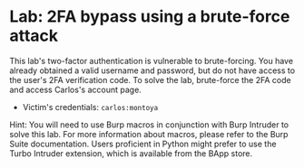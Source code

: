 # Lab: 2FA bypass using a brute-force attack

This lab's two-factor authentication is vulnerable to brute-forcing. You have already obtained a valid username and password, but do not have access to the user's 2FA verification code. To solve the lab, brute-force the 2FA code and access Carlos's account page.

- Victim's credentials: `carlos:montoya`

Hint: You will need to use Burp macros in conjunction with Burp Intruder to solve this lab. For more information about macros, please refer to the Burp Suite documentation. Users proficient in Python might prefer to use the Turbo Intruder extension, which is available from the BApp store.
